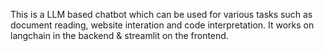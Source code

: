 This is a LLM based chatbot which can be used for various tasks such as document reading, website interation and code interpretation. It works on langchain in the backend & streamlit on the frontend.
